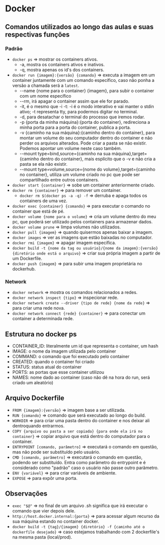 # Docker

## Comandos utilizados ao longo das aulas e suas respectivas funções

### Padrão
- `docker ps` => mostrar os containers ativos.
  - -a, mostra os containers ativos e inativos.
  - -q, mostra apenas os id's dos containers.
- `docker run {imagem}:{versão} {comando}` => executa a imagem em um container juntamente com um comando específico, caso não ponha a versão a chamada será a `latest`.
  - --name {nome para o container} {imagem}, para subir o container com um nome específico
  - --rm, irá apagar o container assim que ele for parado.
  - -it, é o mesmo que -i -t: -i é o modo interativo e vai manter o stdin ativo; -t representa tty, para podermos digitar no terminal.
  - -d, para desatachar o terminal do processo que iremos rodar.
  - -p {porta da minha máquina}:{porta do container}, redireciona a minha porta para a porta do container, publica a porta.
  - -v {caminho na sua máquina}:{caminho dentro do container}, para montar um volume do seu computador dentro do container e não perder os arquivos alterados. Pode criar a pasta se não existir. Podemos apontar um volume neste caso também.
  - --mount type=bind,source={caminho na sua máquina},target={caminho dentro do container}, mais esplícito que o -v e não cria a pasta se ela não existir.
  - --mount type=volume,source={nome do volume},target={caminho no container}, utiliza um volume criado no pc que pode ser compartilhado entre outros containers.
- `docker start {container}` => sobe um container anteriormente criado.
- `docker rm {container}` => para remover um container.
  - `docker rm $(docker ps -a -q) -f` => derruba e apaga todos os containers de uma vez.
- `docker exec {container} {comando}` => para executar o comando no container que está de pé.
- `docker volume {nome para o volume}` => cria um volume dentro do meu pc, que poderá ser utilizado pelos containers para armazenar dados.
- `docker volume prune` => limpa volumes não utilizados.
- `docker pull {imagem}` => quando quisermos apenas baixar a imagem.
- `docker images` => ver as imagens que estão baixadas no computador.
- `docker rmi {imagem}` => apagar imagem específica. 
- `docker build -t {nome da tag ou usuário}/{nome da imagem}:{versão} {diretório onde está o arquivo}` => criar sua própria imagem a partir de um Dockerfile.
- `docker push {imagem}` => para subir uma imagem proprietária no dockerhub.
### Network
- `docker network` => mostra os comandos relacionados a redes.
- `docker network inspect {tipo}` => inspecionar rede.
- `docker network create --driver {tipo de rede} {nome da rede}` => para criar uma rede nova.
- `docker network connect {rede} {container}` => para conectar um container a determinada rede.
## Estrutura no docker ps

- CONTAINER_ID: literalmente um id que representa o container, um hash
- IMAGE: o nome da imagem utilizada pelo container
- COMMAND: o comando que foi executado pelo container
- CREATED: quando o container foi criado
- STATUS: status atual do container
- PORTS: as portas que esse container utilizou
- NAMES: nome dado ao container (caso não dê na hora do run, será criado um aleatório)

## Arquivo Dockerfile

- `FROM {imagem}:{versão}` => imagem base a ser utilizada.
- `RUN {comando}` => comando que será executado ao longo do build.
- `WORKDIR` => para criar uma pasta dentro do container e nos deixar ali dentroquando entrarmos.
- `COPY {arquivo ou pasta a ser copiada} {para onde ela irá no container}` => copiar arquivo que está dentro do computador para o container.
- `ENTRYPOINT [comando, parâmetro]` => executará o comando em questão, mas não pode ser substituído pelo usuário.
- `CMD [comando, parâmetro]` => executará o comando em questão, podendo ser substituído. Entra como parâmetro do entrypoint e é considerado como "padrão" caso o usuário não passe outro parâmetro.
- `ENV {variável}` => para criar variáveis de ambiente.
- `EXPOSE` => para expôr uma porta.

## Observações
- `exec "$@"` => no final de um arquivo .sh significa que irá executar o comando que vier depois dele.
- `http://host.docker.internal:{porta}` => para acessar algum recurso da sua máquina estando no container docker.
- `docker build -t {tag}/{imagem} {diretório} -f {caminho até o dockerfile desejado}` =>  caso estejamos trabalhando com 2 dockerfile's na mesma pasta (local/prod).